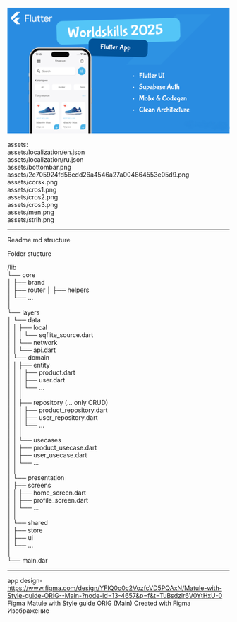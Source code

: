 ![Image alt](https://github.com/12porol34/fluttter_chempionship_2025/blob/main/preview.png)
 
 
 assets:                                                     
assets/localization/en.json                                               
assets/localization/ru.json                                   
 assets/bottombar.png                                  
 assets/2c705924fd56edd26a4546a27a004864553e05d9.png                                 
 assets/corsk.png                                
 assets/cros1.png                            
 assets/cros2.png                           
 assets/cros3.png                                    
 assets/men.png                                 
 assets/strih.png                                           
__________________________________________________                                                                                  
Readme.md structure                                                                           

Folder stucture                                                     

/lib                            
└── core                              
│ ├── brand                         
│ ├── router │ ├── helpers                              
│ └── ...                
│                             
└── layers                     
│ └── data                         
│ │ ├── local                                 
│ │ │ └── sqflite_source.dart                                            
│ │ └── network                                
│ │ └── api.dart                             
│ └── domain                                    
│ │ ├── entity                                       
│ │ │ ├── product.dart                         
│ │ │ ├── user.dart                      
│ │ │ └── ...                                       
│ │ │                     
│ │ ├── repository (... only CRUD)                                      
│ │ │ ├── product_repository.dart                        
│ │ │ ├── user_repository.dart                                              
│ │ │ └── ...                                         
│ │ │                                      
│ │ └── usecases                                         
│ │ ├── product_usecase.dart                               
│ │ ├── user_usecase.dart                                       
│ │ └── ...                                            
│ │                                         
│ └── presentation                                         
│ ├── screens                                            
│ │ ├── home_screen.dart                       
│ │ ├── profile_screen.dart                         
│ │ └── ...                             
│ │                    
│ └── shared                                                    
│ ├── store                       
│ ├── ui                          
│ └── ...                                                       
│                                                      
└── main.dar                                                 
________________________________________________________________________________________________                                                             
app design- https://www.figma.com/design/YFIQ0o0c2VozfcVD5PQAxN/Matule-with-Style-guide-ORIG--Main-?node-id=13-4657&p=f&t=TuBsdzlr6V0YtHxU-0                                                     
Figma
Matule with Style guide ORIG (Main)
Created with Figma
Изображение

